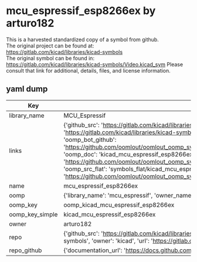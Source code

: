 # mcu_espressif_esp8266ex by arturo182  
This is a harvested standardized copy of a symbol from github.  
The original project can be found at:  
https://gitlab.com/kicad/libraries/kicad-symbols  
The original symbol can be found in:
https://gitlab.com/kicad/libraries/kicad-symbols/Video.kicad_sym
Please consult that link for additional, details, files, and license information.  
## yaml dump  
| Key | Value |  
| --- | --- |  
| library_name | MCU_Espressif |  
| links | {'github_src': 'https://gitlab.com/kicad/libraries/kicad-symbols/Video.kicad_sym', 'github_src_repo': 'https://gitlab.com/kicad/libraries/kicad-symbols', 'oomp_bot': 'kicad_mcu_espressif_esp8266ex/working', 'oomp_bot_github': 'https://github.com/oomlout/oomlout_oomp_symbol_bot/tree/main/kicad_mcu_espressif_esp8266ex/working', 'oomp_doc': 'kicad_mcu_espressif_esp8266ex/working', 'oomp_doc_github': 'https://github.com/oomlout/oomlout_oomp_symbol_doc/tree/main/kicad_mcu_espressif_esp8266ex/working', 'oomp_src_flat': 'symbols_flat/kicad_mcu_espressif_esp8266ex/working', 'oomp_src_flat_github': 'https://github.com/oomlout/oomlout_oomp_symbol_src/tree/main/kicad_mcu_espressif_esp8266ex/working'} |  
| name | mcu_espressif_esp8266ex |  
| oomp | {'library_name': 'mcu_espressif', 'owner_name': 'kicad', 'symbol_name': 'mcu_espressif_esp8266ex'} |  
| oomp_key | oomp_kicad_mcu_espressif_esp8266ex |  
| oomp_key_simple | kicad_mcu_espressif_esp8266ex |  
| owner | arturo182 |  
| repo | {'github_src': 'https://gitlab.com/kicad/libraries/kicad-symbols/Video.kicad_sym', 'name': 'libraries/kicad-symbols', 'owner': 'kicad', 'url': 'https://gitlab.com/kicad/libraries/kicad-symbols'} |  
| repo_github | {'documentation_url': 'https://docs.github.com/rest/repos/repos#get-a-repository', 'message': 'Not Found'} |  

